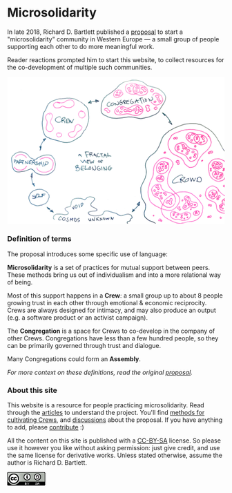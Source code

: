 # Microsolidarity

In late 2018, Richard D. Bartlett published a [proposal](articles/proposal.md) to start a "microsolidarity" community in Western Europe — a small group of people supporting each other to do more meaningful work. 

Reader reactions prompted him to start this website, to collect resources for the co-development of multiple such communities. 

![A fractal view of belonging](.gitbook/assets/fractal-map-of-belonging-edited.jpg)

### Definition of terms

The proposal introduces some specific use of language:

**Microsolidarity** is a set of practices for mutual support between peers. These methods bring us out of individualism and into a more relational way of being. 

Most of this support happens in a **Crew**: a small group up to about 8 people growing trust in each other through emotional & economic reciprocity. Crews are always designed for intimacy, and may also produce an output \(e.g. a software product or an activist campaign\).

The **Congregation** is a space for Crews to co-develop in the company of other Crews. Congregations have less than a few hundred people, so they can be primarily governed through trust and dialogue.

Many Congregations could form an **Assembly**. 

_For more context on these definitions, read the original_ [_proposal_](articles/proposal.md)_._

### About this site

This website is a resource for people practicing microsolidarity. Read through the [articles](articles/) to understand the project. You'll find [methods for cultivating Crews](crewing/), and [discussions](discussing/) about the proposal. If you have anything to add, please [contribute](contributing.md) :\)

All the content on this site is published with a [CC-BY-SA](https://creativecommons.org/licenses/by-sa/4.0/) license. So please use it however you like without asking permission: just give credit, and use the same license for derivative works. Unless stated otherwise, assume the author is Richard D. Bartlett.

![](.gitbook/assets/image.png)

